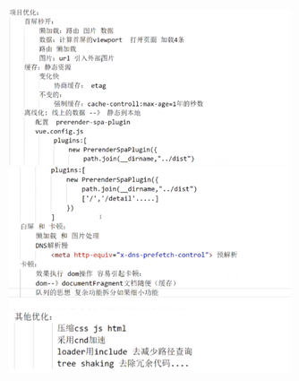![](./img/2024-09-27-12-46-20.png)
![](./img/2024-09-27-12-46-44.png)
![](./img/2024-09-27-12-48-29.png)